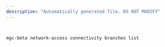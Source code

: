 ```yaml
---
description: "Automatically generated file. DO NOT MODIFY"
---
```


```bash


mgc-beta network-access connectivity branches list

```
